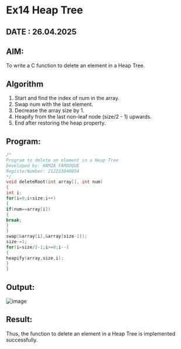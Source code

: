 # Ex14 Heap Tree
## DATE : 26.04.2025
## AIM:
To write a C function to delete an element in a Heap Tree.

## Algorithm
1. Start and find the index of num in the array.
2. Swap num with the last element.
3. Decrease the array size by 1.
4. Heapify from the last non-leaf node (size/2 - 1) upwards.
5. End after restoring the heap property.
## Program:
```C
/*
Program to delete an element in a Heap Tree
Developed by: HAMZA FAROOQUE
RegisterNumber: 212223040054  
*/
void deleteRoot(int array[], int num)
{
int i;
for(i=0;i<size;i++)
{
if(num==array[i])
{
break;
}
}
swap(&array[i],&array[size-1]);
size-=1;
for(i=size/2-1;i>=0;i--)
{
heapify(array,size,i);
}
}
```

## Output:

![image](https://github.com/user-attachments/assets/a01e00f9-20da-43dd-b7b5-317be8229772)


## Result:
Thus, the function to delete an element in a Heap Tree is implemented successfully.
